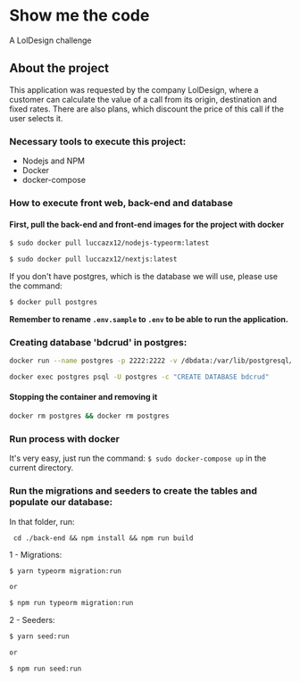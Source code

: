 # Show me the code

A LolDesign challenge

## About the project

This application was requested by the company LolDesign, where a customer can calculate the value of a call from its origin, destination and fixed rates. There are also plans, which discount the price of this call if the user selects it.

### Necessary tools to execute this project:

- Nodejs and NPM
- Docker
- docker-compose

### How to execute front web, back-end and database

#### First, pull the back-end and front-end images for the project with docker

```bash
$ sudo docker pull luccazx12/nodejs-typeorm:latest
```

```bash
$ sudo docker pull luccazx12/nextjs:latest
```

If you don't have postgres, which is the database we will use, please use the command:

```bash
$ docker pull postgres
```

**Remember to rename `.env.sample` to `.env` to be able to run the application.**

### Creating database 'bdcrud' in postgres:

```bash
docker run --name postgres -p 2222:2222 -v /dbdata:/var/lib/postgresql/data -e POSTGRES_PASSWORD=1234 -d postgres
```

```bash
docker exec postgres psql -U postgres -c "CREATE DATABASE bdcrud"
```

#### Stopping the container and removing it
```bash
docker rm postgres && docker rm postgres
```

### Run process with docker

It's very easy, just run the command: `$ sudo docker-compose up` in the current directory.

### Run the migrations and seeders to create the tables and populate our database:

In that folder, run:

```
 cd ./back-end && npm install && npm run build
```

1 - Migrations:

```bash
$ yarn typeorm migration:run

or

$ npm run typeorm migration:run
```

2 - Seeders:

```bash
$ yarn seed:run

or

$ npm run seed:run
```
